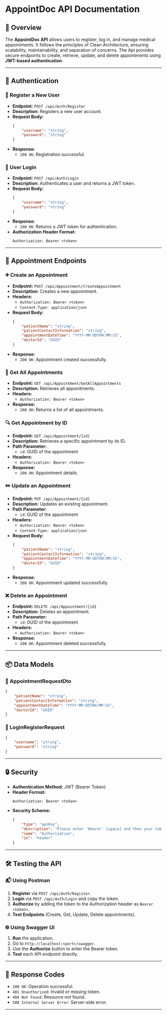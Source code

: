 # AppointDoc API Documentation

## 📖 Overview
The **AppointDoc API** allows users to register, log in, and manage medical appointments. It follows the principles of Clean Architecture, ensuring scalability, maintainability, and separation of concerns. The Api provides secure endpoints to create, retrieve, update, and delete appointments using **JWT-based authentication**.

---

## 🔐 Authentication

### 📝 Register a New User
- **Endpoint:** `POST /api/Auth/Register`
- **Description:** Registers a new user account.
- **Request Body:**
  ```json
  {
      "username": "string",
      "password": "string"
  }
  ```
- **Response:**
  - `200 OK`: Registration successful.

### 🔑 User Login
- **Endpoint:** `POST /api/Auth/Login`
- **Description:** Authenticates a user and returns a JWT token.
- **Request Body:**
  ```json
  {
      "username": "string",
      "password": "string"
  }
  ```
- **Response:**
  - `200 OK`: Returns a JWT token for authentication.
- **Authorization Header Format:**
  ```
  Authorization: Bearer <token>
  ```

---

## 📅 Appointment Endpoints

### ➕ Create an Appointment
- **Endpoint:** `POST /api/Appointment/CreateAppointment`
- **Description:** Creates a new appointment.
- **Headers:**
  - `Authorization: Bearer <token>`
  - `Content-Type: application/json`
- **Request Body:**
  ```json
  {
      "patientName": "string",
      "patientContactInformation": "string",
      "appointmentDateTime": "YYYY-MM-DDTHH:MM:SS",
      "doctorId": "GUID"
  }
  ```
- **Response:**
  - `200 OK`: Appointment created successfully.

### 📄 Get All Appointments
- **Endpoint:** `GET /api/Appointment/GetAllAppointments`
- **Description:** Retrieves all appointments.
- **Headers:**
  - `Authorization: Bearer <token>`
- **Response:**
  - `200 OK`: Returns a list of all appointments.

### 🔍 Get Appointment by ID
- **Endpoint:** `GET /api/Appointment/{id}`
- **Description:** Retrieves a specific appointment by its ID.
- **Path Parameter:**
  - `id`: GUID of the appointment
- **Headers:**
  - `Authorization: Bearer <token>`
- **Response:**
  - `200 OK`: Appointment details.

### ✏️ Update an Appointment
- **Endpoint:** `PUT /api/Appointment/{id}`
- **Description:** Updates an existing appointment.
- **Path Parameter:**
  - `id`: GUID of the appointment
- **Headers:**
  - `Authorization: Bearer <token>`
  - `Content-Type: application/json`
- **Request Body:**
  ```json
  {
      "patientName": "string",
      "patientContactInformation": "string",
      "appointmentDateTime": "YYYY-MM-DDTHH:MM:SS",
      "doctorId": "GUID"
  }
  ```
- **Response:**
  - `200 OK`: Appointment updated successfully.

### ❌ Delete an Appointment
- **Endpoint:** `DELETE /api/Appointment/{id}`
- **Description:** Deletes an appointment.
- **Path Parameter:**
  - `id`: GUID of the appointment
- **Headers:**
  - `Authorization: Bearer <token>`
- **Response:**
  - `200 OK`: Appointment deleted successfully.

---

## 📦 Data Models

### 📌 AppointmentRequestDto
```json
{
    "patientName": "string",
    "patientContactInformation": "string",
    "appointmentDateTime": "YYYY-MM-DDTHH:MM:SS",
    "doctorId": "GUID"
}
```

### 📌 LoginRegisterRequest
```json
{
    "username": "string",
    "password": "string"
}
```

---

## 🔒 Security

- **Authentication Method:** JWT (Bearer Token)
- **Header Format:**
  ```
  Authorization: Bearer <token>
  ```
- **Security Scheme:**
  ```json
  {
      "type": "apiKey",
      "description": "Please enter 'Bearer' [space] and then your token",
      "name": "Authorization",
      "in": "header"
  }
  ```

---

## 🛠️ Testing the API

### 📬 Using Postman
1. **Register** via `POST /api/Auth/Register`.
2. **Login** via `POST /api/Auth/Login` and copy the token.
3. **Authorize** by adding the token to the Authorization header as `Bearer <token>`.
4. **Test Endpoints** (Create, Get, Update, Delete appointments).

### 🌐 Using Swagger UI
1. **Run** the application.
2. Go to `http://localhost:<port>/swagger`.
3. Use the **Authorize** button to enter the Bearer token.
4. **Test** each API endpoint directly.

---

## 🚦 Response Codes

- `200 OK`: Operation successful.
- `401 Unauthorized`: Invalid or missing token.
- `404 Not Found`: Resource not found.
- `500 Internal Server Error`: Server-side error.

---

